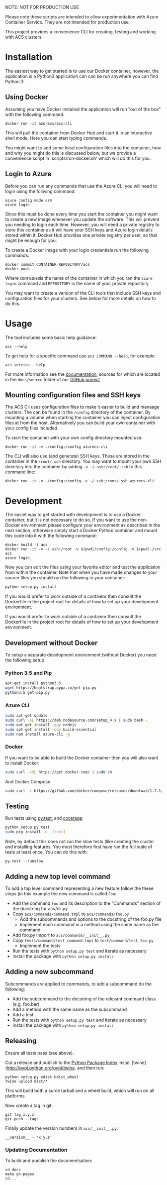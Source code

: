NOTE: NOT FOR PRODUCTION USE

Please note these scripts are intended to allow experimentation with
Azure Container Service. They are not intended for production use.

This project provides a convenience CLI for creating, testing and
working with ACS clusters.

# Installation

The easiest way to get started is to use our Docker container,
however, the application is a Python3 application can can be run
anywhere you can find Python 3.

## Using Docker

Assuming you have Docker installed the application will run "out of the
box" with the following command.

```
docker run -it azurecs/acs-cli
```

This will pull the container from Docker Hub and start it in an
interactive shell mode. Here you can start typing commands.

You might want to add some local configuration files into the
container, how and why you might do this is discussed below, but we
provide a convenience script in `scripts/run-docker.sh' which will do
this for you.

## Login to Azure

Before you can run any commands that use the Azure CLI you will need
to login using the follwing command:

```
azure config mode arm
azure login
```

Since this must be done every time you start the container you might
want to create a new image whenever you update the software. This will
prevent you needing to login each time. However, you will need a
private registry to store this container as it will have your SSH keys
and Azure login details stored within it. Docker Hub provides one
private registry per user, so that might be enough for you.

To create a Docker image with your login credentials run the following
commands:

```
docker commit CONTAINER REPOSITORY/acs
docker push
```

Where `CONTAINER`is the name of the container in which you ran the
`azure login` command and `REPOSITORY` is the name of your private
repository.

You may want to create a version of the CLI tools that include SSH
keys and configuration files for your clusters. See below for more
details on how to do this.

# Usage

The tool includes some basic help guidance:

```
acs --help
```

To get help for a specific command use `acs COMMAND --help`, for example:

```
acs service --help
```

For more information see the
[documentation](http://rgardler.github.io/acs-cli), sources for which
are located in the `docs/source` folder of our
[GitHub project](http://www.github.com/rgardler/acs-cli)

## Mounting configuration files and SSH keys

The ACS Cli uses configuration files to make it easier to build and
manaage clusters. The can be found in the `/config` directory of the
container. By mounting a volume when starting the container you can
inject configuration files at from the host. Alternatively you can
build your own container with your config files included.

To start the container with your own config directory mounted use:

```
docker run -it -v ./config:/config azurecs-cli
```

The CLI will also use (and generate) SSH keys. These are stored in the
container in the `/root/.ssh` directory. You may want to mount your
own SSH directory into the container by adding `-v ~/.ssh:/root/.ssh`
to this command line:

```
docker run -it -v ./config:/config -v ~/.ssh:/root/.ssh azurecs-cli
```

# Development

The easiet way to get started with development is to use a Docker
container, but it is not necessary to do so. If you want to use the
non-Docker environment please configure your environment as described
in the next section, otherwise simply start a Docker Python container
and mount this code into it with the following command:

```
docker build -t acs .
docker run -it -v ~/.ssh:/root -v $(pwd)/config:/config -v $(pwd):/src acs
azure login
```

Now you can edit the files using your favorite editor and test the
application from within the container. Note that when you have made
changes to your source files you should run the following in your
container:

``` bash
python setup.py install
```

If you would prefer to work outside of a contaienr then consult the
Dockerfile in the project root for details of how to set up your
development environment.

If you would prefer to work outside of a contaienr then consult the
Dockerfile in the project root for details of how to set up your
development environment.

## Development without Docker

To setup a separate development environment (without Docker) you need
the following setup.

### Python 3.5 and Pip

``` bash
apt-get install python3.5
wget https://bootstrap.pypa.io/get-pip.py
python3.5 get-pip.py
```

### Azure CLI

``` bash
sudo apt-get update
sudo curl -sL https://deb.nodesource.com/setup_4.x | sudo bash -
sudo apt-get install -qqy nodejs
sudo apt-get install -qqy build-essential
sudo npm install azure-cli -g 
```

### Docker

If you want to be able to build the Docker container then you will
also want to install Docker:

``` bash
sudo curl -sSL https://get.docker.com/ | sudo sh
```

And Docker Compose:

``` bash
sudo curl -L https://github.com/docker/compose/releases/download/1.7.1/docker-compose-`uname -s`-`uname -m` > docker-compose; sudo mv docker-compose /usr/local/bin/docker-compose; sudo chmod +x /usr/local/bin/docker-compose
```

## Testing

Run tests using [py.test:](http://pytest.org/latest) and
[coverage](https://pypi.python.org/pypi/pytest-cov):

``` bash
python setup.py test 
sudo pip install -e .[test]
```

Note, by default this does not run the slow tests (like creating the
cluster and installing features. You must therefore first have run the
full suite of tests at least once. You can do this with:

``` py.test --runslow ```

## Adding a new top level command

To add a top level command representing a new feature follow the
these steps (in this example the new command is called `Foo`:

  * Add the command `foo` and its description to the "Commands" section of the docstring for acs/cli.py
  * Copy `acs/commands/command.tmpl` to `acs/commands/foo.py`
    * Add the subcommands and options to the docstring of the foo.py file
    * Implement each command in a method using the same name as the command
  * Add foo.py import to `acs/commands/__init__.py`
  * Copy `tests/command/test_command.tmpl` to `test/command/test_foo.py`
    * Implement the tests
  * Run the tests with `python setup.py test` and iterate as necessary
  * Install the package with `python setup.py install`
  
## Adding a new subcommand

Subcommands are applied to commands, to add a subcommand do the following:

  * Add the subcommand to the docstring of the relevant command class (e.g. foo.bar)
  * Add a method with the same name as the subcommand
  * Add a test
  * Run the tests with `python setup.py test` and iterate as necessary
  * Install the package with `python setup.py install`
  
## Releasing

Ensure all tests pass (see above).

Cut a release and publish to the [Python Package
Index](https://pypi.python.org/pypi) install 
[twine](http://pypi.python.org/pypi/twine. and then run:

```
python setup.py sdist bdist_wheel
twine upload dist/*
```

This will build both a surce tarball and a wheel build, which will run
on all platforms.

Now create a tag in git:

```
git tag x.y.z
git push --tags
```

Finally update the version numbers in `acs/__init__.py`:

```
__version__ - 'x.y.z'
```

### Updating Documentation

To build and pucblish the documentsation:

```
cd docs
make gh-pages
cd ..
```

